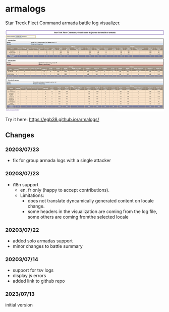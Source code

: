 # armalogs
Star Treck Fleet Command armada battle log visualizer.

![alt text](https://github.com/egb38/armalogs/blob/main/armalogs-2.png?raw=true)


Try it here: https://egb38.github.io/armalogs/


## Changes
### 20203/07/23
* fix for group armada logs with a single attacker

### 20203/07/23
* i18n support
  * en, fr only (happy to accept contributions). 
  * Limitations: 
    * does not translate dyncamically generated content on locale change.
    * some headers in the visualization are coming from the log file, some others are coming fromthe selected locale

### 20203/07/22
* added solo armadas support
* minor changes to battle summary

### 20203/07/14
* support for tsv logs
* display js errors
* added link to github repo

### 2023/07/13
initial version
